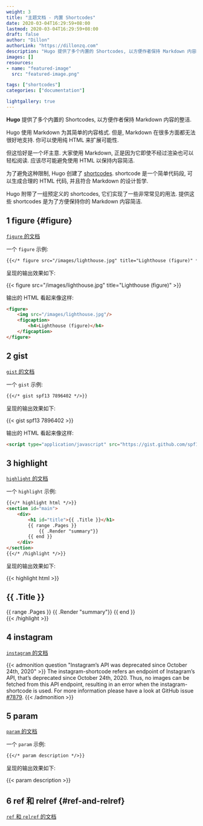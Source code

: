 ```yaml
---
weight: 3
title: "主题文档 - 内置 Shortcodes"
date: 2020-03-04T16:29:59+08:00
lastmod: 2020-03-04T16:29:59+08:00
draft: false
author: "Dillon"
authorLink: "https://dillonzq.com"
description: "Hugo 提供了多个内置的 Shortcodes, 以方便作者保持 Markdown 内容的整洁."
images: []
resources:
- name: "featured-image"
  src: "featured-image.png"

tags: ["shortcodes"]
categories: ["documentation"]

lightgallery: true
---
```


**Hugo** 提供了多个内置的 Shortcodes, 以方便作者保持 Markdown 内容的整洁.

<!--more-->

Hugo 使用 Markdown 为其简单的内容格式. 但是, Markdown 在很多方面都无法很好地支持. 你可以使用纯 HTML 来扩展可能性.

但这恰好是一个坏主意. 大家使用 Markdown, 正是因为它即使不经过渲染也可以轻松阅读. 应该尽可能避免使用 HTML 以保持内容简洁.

为了避免这种限制, Hugo 创建了 [shortcodes](https://gohugo.io/extras/shortcodes/).
shortcode 是一个简单代码段, 可以生成合理的 HTML 代码, 并且符合 Markdown 的设计哲学.

Hugo 附带了一组预定义的 shortcodes, 它们实现了一些非常常见的用法.
提供这些 shortcodes 是为了方便保持你的 Markdown 内容简洁.

## 1 figure {#figure}

[`figure` 的文档](https://gohugo.io/content-management/shortcodes#figure)

一个 `figure` 示例:

```markdown
{{</* figure src="/images/lighthouse.jpg" title="Lighthouse (figure)" */>}}
```

呈现的输出效果如下:

{{< figure src="/images/lighthouse.jpg" title="Lighthouse (figure)" >}}

输出的 HTML 看起来像这样:

```html
<figure>
    <img src="/images/lighthouse.jpg"/>
    <figcaption>
        <h4>Lighthouse (figure)</h4>
    </figcaption>
</figure>
```

## 2 gist

[`gist` 的文档](https://gohugo.io/content-management/shortcodes#gist)

一个 `gist` 示例:

```markdown
{{</* gist spf13 7896402 */>}}
```

呈现的输出效果如下:

{{< gist spf13 7896402 >}}

输出的 HTML 看起来像这样:

```html
<script type="application/javascript" src="https://gist.github.com/spf13/7896402.js"></script>
```

## 3 highlight

[`highlight` 的文档](https://gohugo.io/content-management/shortcodes#instagram)

一个 `highlight` 示例:

```markdown
{{</* highlight html */>}}
<section id="main">
    <div>
        <h1 id="title">{{ .Title }}</h1>
        {{ range .Pages }}
            {{ .Render "summary"}}
        {{ end }}
    </div>
</section>
{{</* /highlight */>}}
```

呈现的输出效果如下:

{{< highlight html >}}
<section id="main">
    <div>
        <h1 id="title">{{ .Title }}</h1>
        {{ range .Pages }}
            {{ .Render "summary"}}
        {{ end }}
    </div>
</section>
{{< /highlight >}}

## 4 instagram

[`instagram` 的文档](https://gohugo.io/content-management/shortcodes#instagram)

{{< admonition question "Instagram’s API was deprecated since October 24th, 2020" >}}
The instagram-shortcode refers an endpoint of Instagram’s API, that’s deprecated since October 24th, 2020.
Thus, no images can be fetched from this API endpoint, resulting in an error when the instagram-shortcode is used.
For more information please have a look at GitHub issue [#7879](https://github.com/gohugoio/hugo/issues/7879).
{{< /admonition >}}

## 5 param

[`param` 的文档](https://gohugo.io/content-management/shortcodes#param)

一个 `param` 示例:

```markdown
{{</* param description */>}}
```

呈现的输出效果如下:

{{< param description >}}

## 6 ref 和 relref {#ref-and-relref}

[`ref` 和 `relref` 的文档](https://gohugo.io/content-management/shortcodes#ref-and-relref)

